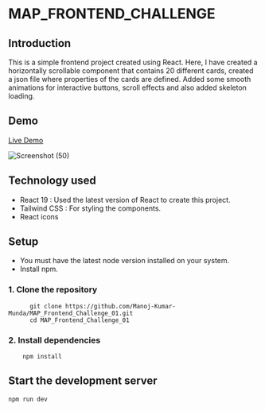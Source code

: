 # MAP_FRONTEND_CHALLENGE

## Introduction
This is a simple frontend project created using React. Here, I have created a horizontally scrollable component that contains 20 different cards, created a json file where properties of the cards are defined. Added some smooth animations for interactive buttons, scroll effects and also added skeleton loading. 

## Demo

[Live Demo](https://mapfrontendassignment.netlify.app/)
  
![Screenshot (50)](https://github.com/Manoj-Kumar-Munda/MAP_Frontend_Challenge_01/assets/131114467/12f708b7-f513-4ad0-8855-6dcadd6a831f)


## Technology used
  -  React 19 : Used the latest version of React to create this project.
  -  Tailwind CSS : For styling the components.
  -  React icons

## Setup 
  - You must have the latest node version installed on your system.
  - Install npm.

  ### 1. Clone the repository
          git clone https://github.com/Manoj-Kumar-Munda/MAP_Frontend_Challenge_01.git
          cd MAP_Frontend_Challenge_01
  ### 2. Install dependencies
        npm install 

## Start the development server
    npm run dev 



